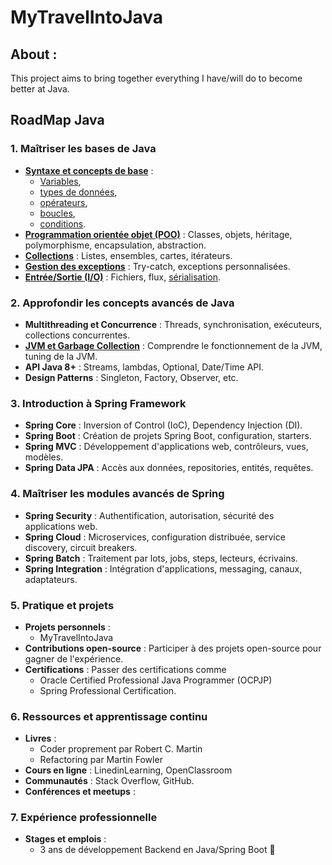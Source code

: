 # MyTravelIntoJava

## About :
This project aims to bring together everything I have/will do to become better at Java.


## RoadMap Java

### 1. **Maîtriser les bases de Java**
- [**Syntaxe et concepts de base**](./RoadToMastering/01Basis/SyntaxeEtConceptsDeBase.md) :
    - [Variables](./RoadToMastering/01Basis/SyntaxeEtConceptsDeBase.md#Variables),
    - [types de données](./RoadToMastering/01Basis/SyntaxeEtConceptsDeBase.md#types-de-données),
    - [opérateurs](./RoadToMastering/01Basis/SyntaxeEtConceptsDeBase.md#opérateurs-),
    - [boucles](./RoadToMastering/01Basis/SyntaxeEtConceptsDeBase.md#boucles),
    - [conditions](./RoadToMastering/01Basis/SyntaxeEtConceptsDeBase.md#conditions).
- [**Programmation orientée objet (POO)**](./RoadToMastering/01Basis/poo.md) : Classes, objets, héritage, polymorphisme, encapsulation, abstraction.
- [**Collections**](./JavaFundamentals/src/main/java/data_structures/README.md) : Listes, ensembles, cartes, itérateurs.
- [**Gestion des exceptions**](./JavaFundamentals/src/main/java/stack_trace/README.md) : Try-catch, exceptions personnalisées.
- [**Entrée/Sortie (I/O)**](./JavaFundamentals/src/main/java/input_output/README.md) : Fichiers, flux, [sérialisation](../JavaFundamentals/src/main/java/ser_deser/README.md).

### 2. **Approfondir les concepts avancés de Java**
- **Multithreading et Concurrence** : Threads, synchronisation, exécuteurs, collections concurrentes.
- [**JVM et Garbage Collection**](./JavaFundamentals/src/main/java/jvm/README.md) : Comprendre le fonctionnement de la JVM, tuning de la JVM.
- **API Java 8+** : Streams, lambdas, Optional, Date/Time API.
- **Design Patterns** : Singleton, Factory, Observer, etc.

### 3. **Introduction à Spring Framework**
- **Spring Core** : Inversion of Control (IoC), Dependency Injection (DI).
- **Spring Boot** : Création de projets Spring Boot, configuration, starters.
- **Spring MVC** : Développement d'applications web, contrôleurs, vues, modèles.
- **Spring Data JPA** : Accès aux données, repositories, entités, requêtes.

### 4. **Maîtriser les modules avancés de Spring**
- **Spring Security** : Authentification, autorisation, sécurité des applications web.
- **Spring Cloud** : Microservices, configuration distribuée, service discovery, circuit breakers.
- **Spring Batch** : Traitement par lots, jobs, steps, lecteurs, écrivains.
- **Spring Integration** : Intégration d'applications, messaging, canaux, adaptateurs.

### 5. **Pratique et projets**
- **Projets personnels** :
    - MyTravelIntoJava
- **Contributions open-source** : Participer à des projets open-source pour gagner de l'expérience.
- **Certifications** : Passer des certifications comme
    - Oracle Certified Professional Java Programmer (OCPJP)
    - Spring Professional Certification.

### 6. **Ressources et apprentissage continu**
- **Livres** :
    - Coder proprement par Robert C. Martin
    - Refactoring par Martin Fowler
- **Cours en ligne** : LinedinLearning, OpenClassroom
- **Communautés** : Stack Overflow, GitHub.
- **Conférences et meetups** :

### 7. **Expérience professionnelle**
- **Stages et emplois** :
    - 3 ans de développement Backend en Java/Spring Boot 🚀
